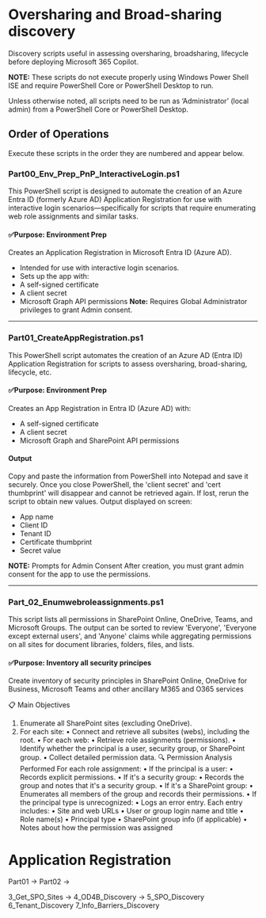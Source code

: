 # Oversharing and Broad-sharing discovery
Discovery scripts useful in assessing oversharing, broadsharing, lifecycle before deploying Microsoft 365 Copilot.

**NOTE:** These scripts do not execute properly using Windows Power Shell ISE and require PowerShell Core or PowerShell Desktop to run.  

Unless otherwise noted, all scripts need to be run as ‘Administrator’ (local admin) from a PowerShell Core or PowerShell Desktop.

## Order of Operations
Execute these scripts in the order they are numbered and appear below.

### **Part00_Env_Prep_PnP_InteractiveLogin.ps1**
This PowerShell script is designed to automate the creation of an Azure Entra ID (formerly Azure AD) Application Registration for use with interactive login scenarios—specifically for scripts that require enumerating web role assignments and similar tasks.
#### ✅Purpose: Environment Prep
Creates an Application Registration in Microsoft Entra ID (Azure AD).
- Intended for use with interactive login scenarios.
- Sets up the app with:
 - A self-signed certificate
 - A client secret
 - Microsoft Graph API permissions
**Note:** Requires Global Administrator privileges to grant Admin consent.
________________________________________
### Part01_CreateAppRegistration.ps1
This PowerShell script automates the creation of an Azure AD (Entra ID) Application Registration for scripts to assess oversharing, broad-sharing, lifecycle, etc. 
#### ✅Purpose: Environment Prep
Creates an App Registration in Entra ID (Azure AD) with:
- A self-signed certificate
- A client secret
- Microsoft Graph and SharePoint API permissions
#### Output
Copy and paste the information from PowerShell into Notepad and save it securely. Once you close PowerShell, the 'client secret' and 'cert thumbprint' will disappear and cannot be retrieved again. If lost, rerun the script to obtain new values.
Output displayed on screen:
- App name
- Client ID
- Tenant ID
- Certificate thumbprint
- Secret value
  
**NOTE:** Prompts for Admin Consent
After creation, you must grant admin consent for the app to use the permissions.
________________________________________
### Part_02_Enumwebroleassignments.ps1
This script lists all permissions in SharePoint Online, OneDrive, Teams, and Microsoft Groups. The output can be sorted to review 'Everyone', 'Everyone except external users', and 'Anyone' claims while aggregating permissions on all sites for document libraries, folders, files, and lists.  
#### ✅Purpose: Inventory all security principes
Create inventory of security principles in SharePoint Online, OneDrive for Business, Microsoft Teams and other ancillary M365 and O365 services

📋 Main Objectives
1.	Enumerate all SharePoint sites (excluding OneDrive).
2.	For each site:
•	Connect and retrieve all subsites (webs), including the root.
•	For each web:
•	Retrieve role assignments (permissions).
•	Identify whether the principal is a user, security group, or SharePoint group.
•	Collect detailed permission data.
🔍 Permission Analysis Performed
For each role assignment:
•	If the principal is a user:
•	Records explicit permissions.
•	If it's a security group:
•	Records the group and notes that it's a security group.
•	If it's a SharePoint group:
•	Enumerates all members of the group and records their permissions.
•	If the principal type is unrecognized:
•	Logs an error entry.
Each entry includes:
•	Site and web URLs
•	User or group login name and title
•	Role name(s)
•	Principal type
•	SharePoint group info (if applicable)
•	Notes about how the permission was assigned



# Application Registration
Part01 -> Part02 -> 

3_Get_SPO_Sites -> 4_OD4B_Discovery -> 5_SPO_Discovery 6_Tenant_Discovery  7_Info_Barriers_Discovery


